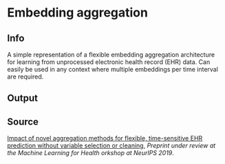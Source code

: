 # Embedding aggregation

## Info

A simple representation of a flexible embedding aggregation architecture for learning from unprocessed electronic health record (EHR) data. Can easily be used in any context where multiple embeddings per time interval are required.

## Output

## Source

[Impact of novel aggregation methods for flexible, time-sensitive EHR prediction without variable selection or cleaning](https://arxiv.org/abs/1909.08981), *Preprint under review at the Machine Learning for Health orkshop at NeurIPS 2019*.